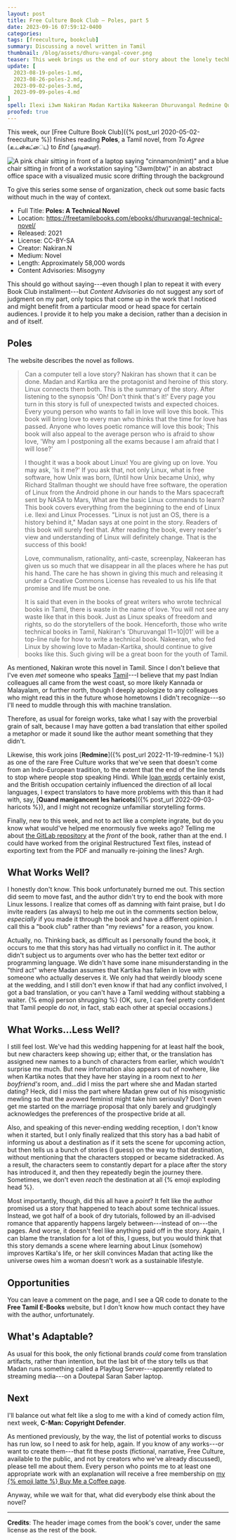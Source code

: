```yaml
---
layout: post
title: Free Culture Book Club — Poles, part 5
date: 2023-09-16 07:59:12-0400
categories:
tags: [freeculture, bookclub]
summary: Discussing a novel written in Tamil
thumbnail: /blog/assets/dhuru-vangal-cover.png
teaser: This week brings us the end of our story about the lonely techbro and his prey. Weddings ensue, and I feel so lost.
update: [
  2023-08-19-poles-1.md,
  2023-08-26-poles-2.md,
  2023-09-02-poles-3.md,
  2023-09-09-poles-4.md
]
spell: Ilexi i3wm Nakiran Madan Kartika Nakeeran Dhuruvangal Redmine Quand manigancent les techbro Playbug Doutepal
proofed: true
---
```


This week, our [Free Culture Book Club]({% post_url 2020-05-02-freeculture %}) finishes reading **Poles**, a Tamil novel, from *To Agree* (*உடன்கட்ைட*) to *End* (*முடிவுைர*).

![A pink chair sitting in front of a laptop saying "cinnamon(mint)" and a blue chair sitting in front of a workstation saying "i3wm(btw)" in an abstract office space with a visualized music score drifting through the background](/blog/assets/dhuru-vangal-cover.png "I have no idea what any of this means, but I now feel invested...")

To give this series some sense of organization, check out some basic facts without much in the way of context.

 * Full Title:  **Poles:  A Technical Novel**
 * Location:  <https://freetamilebooks.com/ebooks/dhuruvangal-technical-novel/>
 * Released:  2021
 * License:  CC-BY-SA
 * Creator:  Nakiran.N
 * Medium:  Novel
 * Length:  Approximately 58,000 words
 * Content Advisories:  Misogyny

This should go without saying---even though I plan to repeat it with every Book Club installment---but *Content Advisories* do not suggest any sort of judgment on my part, only topics that come up in the work that I noticed and might benefit from a particular mood or head space for certain audiences.  I provide it to help you make a decision, rather than a decision in and of itself.

## Poles

The website describes the novel as follows.

 > Can a computer tell a love story? Nakiran has shown that it can be done. Madan and Kartika are the protagonist and heroine of this story. Linux connects them both. This is the summary of the story. After listening to the synopsis 'Oh! Don't think that's it!' Every page you turn in this story is full of unexpected twists and expected choices. Every young person who wants to fall in love will love this book. This book will bring love to every man who thinks that the time for love has passed. Anyone who loves poetic romance will love this book; This book will also appeal to the average person who is afraid to show love, 'Why am I postponing all the exams because I am afraid that I will lose?'
 >
 > I thought it was a book about Linux! You are giving up on love. You may ask, 'Is it me?' If you ask that, not only Linux, what is free software, how Unix was born, (Until how Unix became Unix), why Richard Stallman thought we should have free software, the operation of Linux from the Android phone in our hands to the Mars spacecraft sent by NASA to Mars, What are the basic Linux commands to learn? This book covers everything from the beginning to the end of Linux i.e. Ilexi and Linux Processes. "Linux is not just an OS, there is a history behind it," Madan says at one point in the story. Readers of this book will surely feel that. After reading the book, every reader's view and understanding of Linux will definitely change. That is the success of this book!
 >
 > Love, communalism, rationality, anti-caste, screenplay, Nakeeran has given us so much that we disappear in all the places where he has put his hand. The care he has shown in giving this much and releasing it under a Creative Commons License has revealed to us his life that promise and life must be one.
 >
 > It is said that even in the books of great writers who wrote technical books in Tamil, there is waste in the name of love. You will not see any waste like that in this book. Just as Linux speaks of freedom and rights, so do the storytellers of the book. Henceforth, those who write technical books in Tamil, Nakiran's 'Dhuruvangal 11=10\|01' will be a top-line rule for how to write a technical book. Nakeeran, who fed Linux by showing love to Madan-Kartika, should continue to give books like this. Such giving will be a great boon for the youth of Tamil.

As mentioned, Nakiran wrote this novel in Tamil.  Since I don't believe that I've even *met* someone who speaks [Tamil](https://en.wikipedia.org/wiki/Tamil_language)---I believe that my past Indian colleagues all came from the west coast, so more likely Kannada or Malayalam, or further north, though I deeply apologize to any colleagues who might read this in the future whose hometowns I didn't recognize---so I'll need to muddle through this with machine translation.

Therefore, as usual for foreign works, take what I say with the proverbial grain of salt, because I may have gotten a bad translation that either spoiled a metaphor or made it sound like the author meant something that they didn't.

Likewise, this work joins [**Redmine**]({% post_url 2022-11-19-redmine-1 %}) as one of the rare Free Culture works that we've seen that doesn't come from an Indo-European tradition, to the extent that the end of the line tends to stop where people stop speaking Hindi.  While [loan words](https://en.wikipedia.org/wiki/Indo-Aryan_loanwords_in_Tamil) certainly exist, and the British occupation certainly influenced the direction of all local languages, I expect translators to have more problems with this than it had with, say, [**Quand manigancent les haricots**]({% post_url 2022-09-03-haricots %}), and I might not recognize unfamiliar storytelling forms.

Finally, new to this week, and not to act like a complete ingrate, but do you know what would've helped me enormously five weeks ago?  Telling me about [the GitLab <i class="fab fa-gitlab"></i> repository](https://gitlab.com/n.keeran.kpm/dhuruvangal) at the *front* of the book, rather than at the end.  I could have worked from the original Restructured Text files, instead of exporting text from the PDF and manually re-joining the lines?  Argh.

## What Works Well?

I honestly don't know.  This book unfortunately burned me out.  This section did seem to move fast, and the author didn't try to end the book with more Linux lessons.  I realize that comes off as damning with faint praise, but I do invite readers (as always) to help me out in the comments section below, *especially* if you made it through the book and have a different opinion.  I call this a "book club" rather than "my reviews" for a reason, you know.

Actually, no.  Thinking back, as difficult as I personally found the book, it occurs to me that this story has had virtually no conflict in it.  The author didn't subject us to arguments over who has the better text editor or programming language.  We didn't have some inane misunderstanding in the "third act" where Madan assumes that Kartika has fallen in love with someone who actually deserves it.  We only had that weirdly bloody scene at the wedding, and I still don't even know if that had any conflict involved, I got a bad translation, or you can't have a Tamil wedding without stabbing a waiter.  {% emoji person shrugging %}  (OK, sure, I can feel pretty confident that Tamil people do *not*, in fact, stab each other at special occasions.)

## What Works...Less Well?

I still feel lost.  We've had this wedding happening for at least half the book, but new characters keep showing up; either that, or the translation has assigned new names to a bunch of characters from earlier, which wouldn't surprise me much.  But new information also appears out of nowhere, like when Kartika notes that they have her staying in a room next to *her boyfriend's* room, and...did I miss the part where she and Madan started dating?  Heck, did I miss the part where Madan grew out of his misogynistic mewling so that the avowed feminist might take him seriously?  Don't even get me started on the marriage proposal that only barely and grudgingly acknowledges the preferences of the prospective bride at all.

Also, and speaking of this never-ending wedding reception, I don't know when it started, but I only finally realized that this story has a bad habit of informing us about a destination as if it sets the scene for upcoming action, but then tells us a bunch of stories (I guess) on the way to that destination, without mentioning that the characters stopped or became sidetracked.  As a result, the characters seem to constantly depart for a place after the story has introduced it, and then they repeatedly begin the journey there.  Sometimes, we don't even *reach* the destination at all {% emoji exploding head %}.

Most importantly, though, did this all have a *point*?  It felt like the author promised us a story that happened to teach about some technical issues.  Instead, we got half of a book of dry tutorials, followed by an ill-advised romance that apparently happens largely between---instead of on---the pages.  And worse, it doesn't feel like anything paid off in the story.  Again, I can blame the translation for a lot of this, I guess, but you would think that this story demands a scene where learning about Linux (somehow) improves Kartika's life, or her skill convinces Madan that acting like the universe owes him a woman doesn't work as a sustainable lifestyle.

## Opportunities

You can leave a comment on the page, and I see a QR code to donate to the **Free Tamil E-Books** website, but I don't know how much contact they have with the author, unfortunately.

## What's Adaptable?

As usual for this book, the only fictional brands *could* come from translation artifacts, rather than intention, but the last bit of the story tells us that Madan runs something called a Playbug Server---apparently related to streaming media---on a Doutepal Saran Saber laptop.

## Next

I'll balance out what felt like a slog to me with a kind of comedy action film, next week, **C-Man:  Copyright Defender**.

As mentioned previously, by the way, the list of potential works to discuss has run low, so I need to ask for help, again.  If you know of any works---or want to create them---that fit these posts (fictional, narrative, Free Culture, available to the public, and not by creators who we've already discussed), please tell me about them.  Every person who points me to at least one appropriate work with an explanation will receive a free membership on [my {% emoji latte %} Buy Me a Coffee page](https://buymeacoffee.com/jcolag).

Anyway, while we wait for that, what did everybody else think about the novel?

* * *

**Credits**:  The header image comes from the book's cover, under the same license as the rest of the book.
